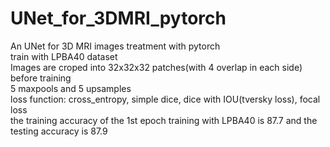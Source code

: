 # UNet_for_3DMRI_pytorch
An UNet for 3D MRI images treatment with pytorch   
train with LPBA40 dataset  
Images are croped into 32x32x32 patches(with 4 overlap in each side) before training  
5 maxpools and 5 upsamples  
loss function: cross_entropy, simple dice, dice with IOU(tversky loss), focal loss  
the training accuracy of the 1st epoch training with LPBA40 is 87.7 and the testing accuracy is 87.9
